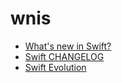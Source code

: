 # wnis

- [What's new in Swift?](https://www.whatsnewinswift.com/?from=4.2&to=5.5)
- [Swift CHANGELOG](https://github.com/apple/swift/blob/main/CHANGELOG.md)
- [Swift Evolution](https://github.com/apple/swift-evolution/tree/master/proposals)
